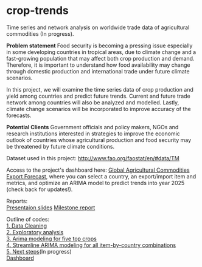 # crop-trends
Time series and network analysis on worldwide trade data of agricultural commodities (In progress).

**Problem statement**
Food security is becoming a pressing issue especially in some developing countries in tropical areas, due to climate change and a fast-growing population that may affect both crop production and demand. Therefore, it is important to understand how food availability may change through domestic production and international trade under future climate scenarios. 

In this project, we will examine the time series data of crop production and yield among countries and predict future trends. Current and future trade network among countries will also be analyzed and modelled. Lastly, climate change scenarios will be incorporated to improve accuracy of the forecasts. 

**Potential Clients**
Government officials and policy makers, NGOs and research institutions interested in strategies to improve the economic outlook of countries whose agricultural production and food security may be threatened by future climate conditions. 

Dataset used in this project: http://www.fao.org/faostat/en/#data/TM

Access to the project's dashboard here: [Global Agricultural Commodities Export Forecast](http://agtrend.org:8501/), where you can select a country, an export/import item and metrics, and optimize an ARIMA model to predict trends into year 2025 (check back for updates!).

Reports:  
[Presentaion slides](https://github.com/BrachyS/crop-trends/blob/master/reports/agtrend_presentation.pptx)
[Milestone report](https://github.com/BrachyS/crop-trends/blob/master/reports/cap2_milestone_report2_SSL.pdf)

Outline of codes:  
[1. Data Cleaning](https://github.com/BrachyS/crop-trends/blob/master/notebooks/1_data-cleaning-agtrend.ipynb)  
[2. Exploratory analysis](https://github.com/BrachyS/crop-trends/blob/master/notebooks/2_exploratory-analysis-agtrade.ipynb)  
[3. Arima modeling for five top crops](https://github.com/BrachyS/crop-trends/blob/master/notebooks/3_top_crops_arima.ipynb)  
[4. Streamline ARIMA modeling for all item-by-country combinations](https://github.com/BrachyS/crop-trends/blob/master/notebooks/4._streamline_ARIMA_modeling.ipynb)  
[5. Next steps](https://github.com/BrachyS/crop-trends/blob/master/notebooks/5_Clustering_countries.ipynb)(In progress)  
[Dashboard](https://github.com/BrachyS/crop-trends/blob/master/dashboard/AgTrend.py)
